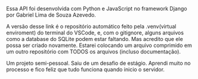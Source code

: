 Essa API foi desenvolvida com Python e JavaScript no framework Django por Gabriel Lima de Souza Azevedo.

A versão desse link é o repositório automático feito pela .venv(virtual enviroment) 
do terminal do VSCode, e, com o gitignore, alguns arquivos como a database do SQLite podem
estar faltando. Mas acredito que ele possa ser criado novamente. Estarei colocando um arquivo
comprimido em um outro repositório com TODOS os arquivos (incluso documentação).

Um projeto semi-pessoal. Saiu de um desafio de estágio. Aprendi muito no processo e fico feliz que tudo funciona
quando inicio o servidor.
